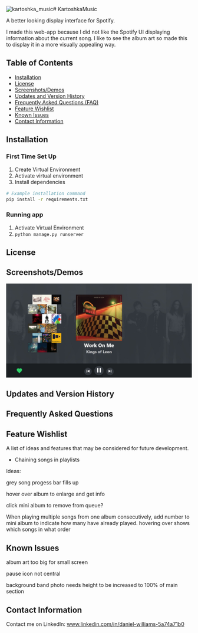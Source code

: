 ![kartoshka_music](https://github.com/DanielJMWilliams/KartoshkaMusic/assets/63907783/b6dbf870-91ab-4ab6-9d24-5b1457016041)# KartoshkaMusic

A better looking display interface for Spotify.

I made this web-app because I did not like the Spotify UI displaying information about the current song. I like to see the album art so made this to display it in a more visually appealing way.

## Table of Contents

- [Installation](#installation)
- [License](#license)
- [Screenshots/Demos](#screenshots-demos)
- [Updates and Version History](#updates-and-version-history)
- [Frequently Asked Questions (FAQ)](#frequently-asked-questions)
- [Feature Wishlist](#feature-wishlist)
- [Known Issues](#known-issues)
- [Contact Information](#contact-information)


## Installation

### First Time Set Up
1. Create Virtual Environment
2. Activate virtual environment
3. Install dependencies

```bash
# Example installation command
pip install -r requirements.txt
```

### Running app
1. Activate Virtual Environment
2. ```python manage.py runserver```

## License

## Screenshots/Demos

![Image](/images/kartoshka_music.jpeg)

## Updates and Version History

## Frequently Asked Questions

## Feature Wishlist

A list of ideas and features that may be considered for future development.

- Chaining songs in playlists

Ideas:

grey song progess bar fills up

hover over album to enlarge and get info

click mini album to remove from queue?

When playing multiple songs from one album consecutively, add number to mini album to indicate how many have already played. hovering over shows which songs in what order

## Known Issues
album art too big for small screen

pause icon not central

background band photo needs height to be increased to 100% of main section

## Contact Information
Contact me on LinkedIn: www.linkedin.com/in/daniel-williams-5a74a71b0
